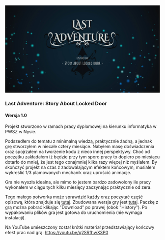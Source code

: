 ![Last Adventure](https://github.com/Morfeu5z/LastAdventure/blob/master/Grafiki/Title.jpg)
### Last Adventure: Story About Locked Door
#### Wersja 1.0

Projekt stworzono w ramach pracy dyplomowej na kierunku informatyka w PWSZ w Nysie.

Podszedłem do tematu z minimalną wiedzą, praktycznie żadną, a jednak grę stworzyłem w niecałe cztery miesiące. Nabyłem masę doświadczenia oraz spojrzałem na tworzenie kodu z nieco innej perspektywy. Choć od początku zakładałem iż będzie przy tym sporo pracy to dopiero po miesiącu dotarło do mniej, że jest tego conajmniej kilka razy więcej niż myślałem. By skończyć projekt na czas z zadowalającym efektem końcowym, musiałem wykreślić 1/3 plamowanych mechanik oraz uprościć animacje.

Gra nie wyszła idealna, ale mimo to jestem bardzo zadowolony ile pracy wykonałem w ciągu tych kilku miesięcy zaczynając praktycznie od zera.

Tego małego potworka może sprawdzić każdy oraz poczytać część opisową, która znajduje się [tutaj](https://github.com/Morfeu5z/LastAdventure/blob/master/Projekt/Praca%20Dyplomowa.pdf). Zbudowana wersja gry jest [tutaj](https://github.com/Morfeu5z/LastAdventure/blob/master/LastAdventure_v1.0.zip). Paczkę z grą można pobrać klikając "Download" po prawej (obok "History"). Po wypakowaniu plików gra jest gotowa do uruchomienia (nie wymaga instalacji).

Na YouTube umieszczony został krótki materiał przedstawiający końcowy efekt prac nad grą: https://youtu.be/q2SRfhwX3P0
